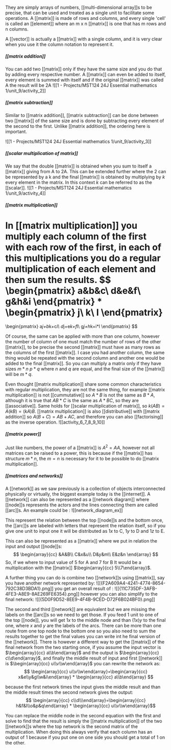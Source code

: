 They are simply arrays of numbers, [[multi-dimensional array]]s to be precise, that can be used and treated as a single unit to facilitate some operations.
A [[matrix]] is made of rows and columns, and every single 'cell' is called an [[element]] where an m x n [[matrix]] is one that has m rows and n columns.

A [[vector]] is actually a [[matrix]] with a single column, and it is very clear when you use it the column notation to represent it.

##### [[matrix addition]]

You can add two [[matrix]] only if they have the same size and you do that by adding every respective number. A [[matrix]] can even be added to itself, every element is summed with itself and if the original [[matrix]] was called A the result will be 2A
![[1 - Projects/MST124 24J Essential mathematics 1/unit_9/activity_2]]

##### [[matrix subtraction]]

Similar to [[matrix addition]], [[matrix subtraction]] can be done between two [[matrix]] of the same size and is done by subtracting every element of the second to the first. Unlike [[matrix addition]], the ordering here is important.

![[1 - Projects/MST124 24J Essential mathematics 1/unit_9/activity_3]]

##### [[scalar multiplication of matrix]]

We say that the double [[matrix]] is obtained when you sum to itself a [[matrix]] giving from A to 2A. This can be extended further where the 2 can be represented by a k and the final [[matrix]] is obtained by multiplying by $k$ every element in the matrix. In this context $k$ can be referred to as the [[scalar]].
![[1 - Projects/MST124 24J Essential mathematics 1/unit_9/activity_4]]


##### [[matrix multiplication]]

In [[matrix multiplication]] you multiply each column of the first with each row of the first, in each of this multiplications you do a regular multiplication of each element and then sum the results.
$$
\begin{pmatrix}
a&b&c\\
d&e&f\\
g&h&i
\end{pmatrix}
*
\begin{pmatrix}
j\\
k\\
l
\end{pmatrix}
=
\begin{pmatrix}
a*j+b*k+c*l\\
d*j+e*k+f*l\\
g*j+h*k+i*l
\end{pmatrix}
$$

Of course, the same can be applied with more than one column, however the number of column of one must match the number of rows of the other [[matrix]], to be precise the second [[matrix]] must have as many rows as the columns of the first [[matrix]]. I case you had another column, the same thing would be repeated with the second column and another one would be added to the final [[matrix]]. So you can multiply a matrix only if they have sizes $m*n\ p*q$ where $n$ and $q$ are equal, and the final size of the [[matrix]] will be $m*q$.

Even thought [[matrix multiplication]] share some common characteristics with regular multiplication, they are not the same thing, for example [[matrix multiplication]] is not [[cummutative]] so $A*B$ is not the same as $B*A$, although it is true that $AB*C$ is the same as $A*BC$, so they are [[associative]].
Same holds for [[scalar multiplication of matrix]], so $k(AB)=A(kB)=(kA)B$. [[matrix multiplication]] is also [[distributive]] with [[matrix addition]] so $A(B+C)=AB+AC$, and therefore you can also [[factorising]] as the inverse operation.
![[activity_6_7_8_9_10]]

##### [[matrix power]]

Just like numbers, the power of a [[matrix]] is $A^2=AA$, however not all matrices can be raised to a power, this is because if the [[matrix]] has structure $m*n$, the $m=n$ is necessary for it to be possible to do [[matrix multiplication]].

##### [[matrices and networks]]

A [[network]] as we saw previously is a collection of objects interconnected physically or virtually, the biggest example today is the [[internet]].
A [[network]] can also be represented as a [[network diagram]] where [[node]]s represents the actors and the lines connecting them are called [[arc]]s. An example could be :
![[network_diagram_ex]]

This represent the relation between the top [[node]]s and the bottom once, the [[arc]]s are labeled with letters that represent the relation itself, so if you give one unit to input one it will be distributed as $1x$ to C, $1y$ to D and $1z$ to E.

This can also be represented as a [[matrix]] where we put in relation the input and output [[node]]s:
$$
\begin{array}{cc}
&A&B\\
C&x&u\\
D&y&m\\
E&z&n
\end{array}
$$
So, if we where to input value of 5 for A and 7 for B It would be a multiplication with the [[matrix]] $\begin{array}{cc} 5\\7\end{array}$.

A further thing you can do is combine two [[network]]s using [[matrix]], say you have another network represented by:
![[{F2A609A4-4241-4774-8654-792C38D3BDA1}.png]]
you get an overall result of :
![[{11C735DF-3AFB-4FE3-A8E9-8AE269FE6354}.png]]
however you can also simplify to the final network:
![[{5D0F9D52-8EE9-4F4B-9CED-D72F6B024BF0}.png]]

The second and third [[network]] are equivalent but we are missing the labels on the [[arc]]s so we need to get those. If you feed 1 unit to one of the top [[node]], you will get $1x$ to the middle node and than $(1x)y$ to the final one, where $x$ and $y$ are the labels of the arcs. There can be more than one route from one top node to the bottom one so you also need to sum the results together to get the final values you can write int he final version of the [[network]].
There is however a different way to get the [[matrix]] of the final network from the two starting once, if you assume the input vector is $\begin{array}{cc} a\\b\end{array}$ and the output is $\begin{array}{cc} c\\d\end{array}$, and finally the middle result of input and first [[network]] is $\begin{array}{cc} u\\v\\w\end{array}$ you can rewrite the network as:
$$
\begin{array}{cc} u\\v\\w\end{array}=\begin{array}{cc} x&e\\y&g\\w&i\end{array} * \begin{array}{cc} a\\b\end{array}
$$

because the first network times the input gives the middle result and than the middle result times the second network gives the output:
$$
\begin{array}{cc} c\\d\\\end{array}=\begin{array}{cc} h&f&l\\o&p&q\end{array} * \begin{array}{cc} u\\v\\w\end{array}$$

You can replace the middle node in the second equation with the first and solve to find that the result is simply the [[matrix multiplication]] of the two [[network]]s where the top network is the second matrix of the multiplication. When doing this always verify that each column has an output of 1 because if you put one on one side you should get a total of 1 on the other.
